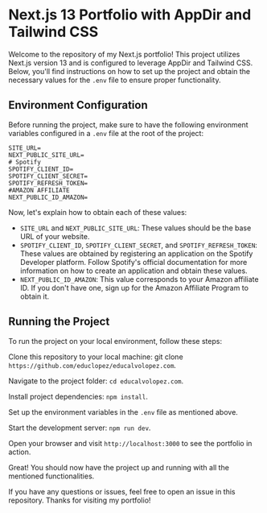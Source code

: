 # Next.js 13 Portfolio with AppDir and Tailwind CSS

Welcome to the repository of my Next.js portfolio! This project utilizes Next.js version 13 and is configured to leverage AppDir and Tailwind CSS. Below, you'll find instructions on how to set up the project and obtain the necessary values for the `.env` file to ensure proper functionality.

## Environment Configuration

Before running the project, make sure to have the following environment variables configured in a `.env` file at the root of the project:

```env
SITE_URL=
NEXT_PUBLIC_SITE_URL=
# Spotify
SPOTIFY_CLIENT_ID=
SPOTIFY_CLIENT_SECRET=
SPOTIFY_REFRESH_TOKEN=
#AMAZON AFFILIATE
NEXT_PUBLIC_ID_AMAZON=
```

Now, let's explain how to obtain each of these values:

- `SITE_URL` and `NEXT_PUBLIC_SITE_URL`: These values should be the base URL of your website.
- `SPOTIFY_CLIENT_ID`, `SPOTIFY_CLIENT_SECRET`, and `SPOTIFY_REFRESH_TOKEN`: These values are obtained by registering an application on the Spotify Developer platform. Follow Spotify's official documentation for more information on how to create an application and obtain these values.
- `NEXT_PUBLIC_ID_AMAZON`: This value corresponds to your Amazon affiliate ID. If you don't have one, sign up for the Amazon Affiliate Program to obtain it.

## Running the Project

To run the project on your local environment, follow these steps:

Clone this repository to your local machine: git clone `https://github.com/educlopez/educalvolopez.com`.

Navigate to the project folder: `cd educalvolopez.com`.

Install project dependencies: `npm install`.

Set up the environment variables in the `.env` file as mentioned above.

Start the development server: `npm run dev`.

Open your browser and visit `http://localhost:3000` to see the portfolio in action.

Great! You should now have the project up and running with all the mentioned functionalities.

If you have any questions or issues, feel free to open an issue in this repository. Thanks for visiting my portfolio!
